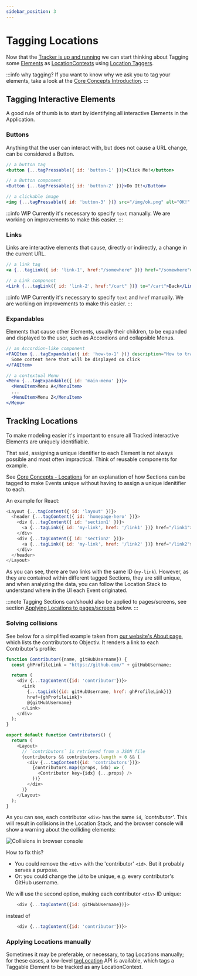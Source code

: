 ```yaml
---
sidebar_position: 3
---
```


# Tagging Locations

Now that the [Tracker is up and running](/tracking/browser/how-to-guides/getting-started.md) we can start 
thinking about Tagging some [Elements](/tracking/core-concepts/browser/tagging.md#elements) as 
[LocationContexts](/taxonomy/reference/location-contexts/overview.md) using 
[Location Taggers](/tracking/browser/api-reference/locationTaggers/overview.md).  

:::info why tagging?
If you want to know why we ask you to tag your elements, take a look at the [Core Concepts Introduction](/tracking/core-concepts/browser).
:::

## Tagging Interactive Elements
A good rule of thumb is to start by identifying all interactive Elements in the Application. 

### Buttons
Anything that the user can interact with, but does not cause a URL change, can be considered a Button. 

```jsx
// a button tag 
<button {...tagPressable({ id: 'button-1' })}>Click Me!</button>

// a Button component 
<Button {...tagPressable({ id: 'button-2' })}>Do It!</Button>

// a clickable image
<img {...tagPressable({ id: 'button-3' })} src="/img/ok.png" alt="OK!" />
```

:::info WIP
Currently it's necessary to specify `text` manually. We are working on improvements to make this easier.
:::


### Links
Links are interactive elements that cause, directly or indirectly, a change in the current URL.

```jsx
// a link tag 
<a {...tagLink({ id: 'link-1', href:"/somewhere" })} href="/somewhere">Go!</a>

// a Link component 
<Link {...tagLink({ id: 'link-2', href:"/cart" })} to="/cart">Back</Link>
```

:::info WIP
Currently it's necessary to specify `text` and `href` manually. We are working on improvements to make this 
easier.
:::


### Expandables
Elements that cause other Elements, usually their children, to be expanded and displayed to the user, such as 
Accordions and collapsible Menus. 

```jsx
// an Accordion-like component 
<FAQItem {...tagExpandable({ id: 'how-to-1' })} description="How to track Accordions?">
  Some content here that will be displayed on click
</FAQItem>

// a contextual Menu 
<Menu {...tagExpandable({ id: 'main-menu' })}>
  <MenuItem>Menu A</MenuItem>
  ...
  <MenuItem>Menu Z</MenuItem>
</Menu>
```



## Tracking Locations
To make modeling easier it's important to ensure all Tracked interactive Elements are uniquely identifiable.   

That said, assigning a unique identifier to each Element is not always possible and most often impractical. 
Think of reusable components for example.

See [Core Concepts - Locations](/tracking/core-concepts/locations.md#applying-locations) for an explanation 
of how Sections can be tagged to make Events unique without having to assign a unique idenitifier to each.

An example for React:
```js
<Layout {...tagContent({ id: 'layout' })}>
  <header {...tagContent({ id: 'homepage-hero' })}>
    <div {...tagContent({ id: 'section1' })}>
      <a {...tagLink({ id: 'my-link', href: '/link1' })} href="/link1">Link 1</a>
    </div>
    <div {...tagContent({ id: 'section2' })}>
      <a {...tagLink({ id: 'my-link', href: '/link2' })} href="/link2">Link 2</a>
    </div>
  </header>
</Layout>
```

As you can see, there are two links with the same ID (`my-link`). However, as they are contained within
different tagged Sections, they are still unique, and when analyzing the data, you can follow the Location
Stack to understand where in the UI each Event originated.

:::note
Tagging Sections can/should also be applied to pages/screens, see section
[Applying Locations to pages/screens](#applying-locations-to-pagesscreens) below.
:::

### Solving collisions
See below for a simplified example taken from [our website's About page](https://objectiv.io/about/), which
lists the contributors to Objectiv. It renders a link to each Contributor's profile:

```js
function Contributor({name, gitHubUsername}) {
  const ghProfileLink = "https://github.com/" + gitHubUsername;

  return (
    <div {...tagContent({id: 'contributor'})}>
      <Link 
        {...tagLink({id: gitHubUsername, href: ghProfileLink})}
        href={ghProfileLink}>
        @{gitHubUsername}
      </Link>
    </div>
  );
}

export default function Contributors() {
  return (
    <Layout>
      // `contributors` is retrieved from a JSON file
      {contributors && contributors.length > 0 && (
        <div {...tagContent({id: 'contributors'})}>
          {contributors.map((props, idx) => (
            <Contributor key={idx} {...props} />
          ))}
        </div>
      )}
    </Layout>
  );
}
```

As you can see, each contributor `<div>` has the same `id`, _'contributor'_. This will result in collisions in
the Location Stack, and the browser console will show a warning about the colliding elements:

![Collisions in browser console](/img/docs/tracking-collision-browser-console.png)

How to fix this?

* You could remove the `<div>` with the 'contributor' `<id>`. But it probably serves a purpose.
* Or: you could change the `id` to be unique, e.g. every contributor's GitHub username.

We will use the second option, making each contributor `<div>` ID unique:

```js
    <div {...tagContent({id: gitHubUsername})}>
```
instead of
```js
    <div {...tagContent({id: 'contributor'})}>
```

### Applying Locations manually
Sometimes it may be preferable, or necessary, to tag Locations manually; for these cases, a low-level
[tagLocation](/tracking/browser/api-reference/locationTaggers/tagLocation.md) API is available, which tags a Taggable
Element to be tracked as any LocationContext.
